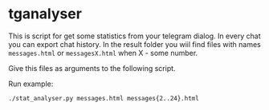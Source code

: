 # tganalyser

This is script for get some statistics from your telegram dialog. 
In every chat you can export chat history. 
In the result folder you wiil find files with names ```messages.html``` or ```messagesX.html``` when X - some number.

Give this files as arguments to the following script.

Run example:
```
./stat_analyser.py messages.html messages{2..24}.html
```
